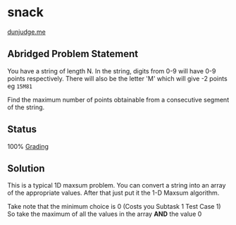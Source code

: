 # snack
[dunjudge.me](https://dunjudge.me/analysis/problems/297/)

## Abridged Problem Statement
You have a string of length N. In the string, digits from 0-9 will have 0-9 points respectively. There will also be the letter 'M' which will give -2 points
eg `15M81`

Find the maximum number of points obtainable from a consecutive segment of the string.

## Status
100% [Grading](https://dunjudge.me/analysis/submissions/716978/)

## Solution
This is a typical 1D maxsum problem. You can convert a string into an array of the appropriate values. After that just put it the 1-D Maxsum algorithm.

Take note that the minimum choice is 0 (Costs you Subtask 1 Test Case 1)
So take the maximum of all the values in the array **AND** the value 0